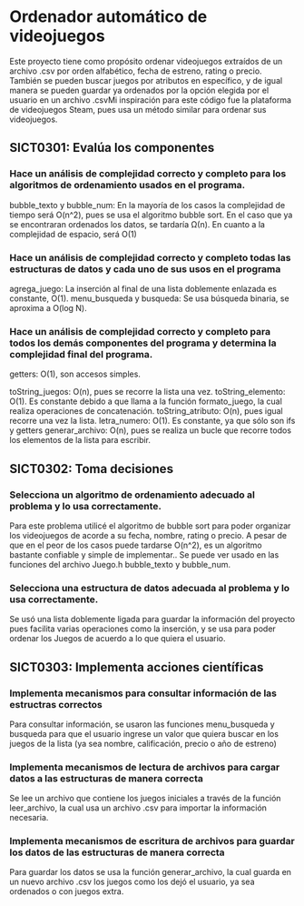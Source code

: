 # Ordenador automático de videojuegos
Este proyecto tiene como propósito ordenar videojuegos extraídos de un archivo .csv por orden alfabético, fecha de estreno, rating o precio. También se pueden buscar juegos por atributos en específico, y de igual manera se pueden guardar ya ordenados por la opción elegida por el usuario en un archivo .csvMi inspiración para este código fue la plataforma de videojuegos Steam, pues usa un método similar para ordenar sus videojuegos. 

## SICT0301: Evalúa los componentes

### Hace un análisis de complejidad correcto y completo para los algoritmos de ordenamiento usados en el programa.

bubble_texto y bubble_num: En la mayoría de los casos la complejidad de tiempo será O(n^2), pues se usa el algoritmo bubble sort. En el caso que ya se encontraran ordenados los datos, se tardaría Ω(n). En cuanto a la complejidad de espacio, será O(1)

### Hace un análisis de complejidad correcto y completo todas las estructuras de datos y cada uno de sus usos en el programa

agrega_juego: La inserción al final de una lista doblemente enlazada es constante, O(1).
menu_busqueda y busqueda: Se usa búsqueda binaria, se aproxima a O(log N).

### Hace un análisis de complejidad correcto y completo para todos los demás componentes del programa y determina la complejidad final del programa.

getters: O(1), son accesos simples.

toString_juegos: O(n), pues se recorre la lista una vez.
toString_elemento: O(1). Es constante debido a que llama a la función formato_juego, la cual realiza operaciones de concatenación.
toString_atributo: O(n), pues igual recorre una vez la lista.
letra_numero: O(1). Es constante, ya que sólo son ifs y getters
generar_archivo: O(n), pues se realiza un bucle que recorre todos los elementos de la lista para escribir.

## SICT0302: Toma decisiones

### Selecciona un algoritmo de ordenamiento adecuado al problema y lo usa correctamente.

Para este problema utilicé el algoritmo de bubble sort para poder organizar los videojuegos de acorde a su fecha, nombre, rating o precio. A pesar de que en el peor de los casos puede tardarse O(n^2), es un algoritmo bastante confiable y simple de implementar.. Se puede ver usado en las funciones del archivo Juego.h bubble_texto y bubble_num.

### Selecciona una estructura de datos adecuada al problema y lo usa correctamente.

Se usó una lista doblemente ligada para guardar la información del proyecto pues facilita varias operaciones como la inserción, y se usa para poder ordenar los Juegos de acuerdo a lo que quiera el usuario.

## SICT0303: Implementa acciones científicas

### Implementa mecanismos para consultar información de las estructras correctos

Para consultar información, se usaron las funciones menu_busqueda y busqueda para que el usuario ingrese un valor que quiera buscar en los juegos de la lista (ya sea nombre, calificación, precio o año de estreno)

### Implementa mecanismos de lectura de archivos para cargar datos a las estructuras de manera correcta

Se lee un archivo que contiene los juegos iniciales a través de la función leer_archivo, la cual usa un archivo .csv para importar la información necesaria.

### Implementa mecanismos de escritura de archivos para guardar los datos  de las estructuras de manera correcta

Para guardar los datos se usa la función generar_archivo, la cual guarda en un nuevo archivo .csv los juegos como los dejó el usuario, ya sea ordenados o con juegos extra.

